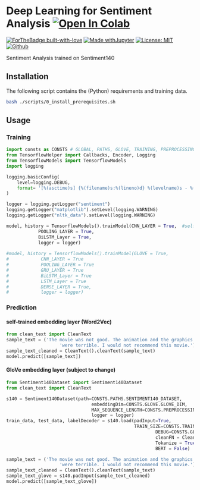# Deep Learning for Sentiment Analysis [![Open In Colab](https://colab.research.google.com/assets/colab-badge.svg)](https://colab.research.google.com/github/NiklasHoltmeyer/sentiment-analysis/blob/main/example/Deep%20Learning%20for%20Sentiment%20Analysis%20-%20example.ipynb)

[![ForTheBadge built-with-love](http://ForTheBadge.com/images/badges/built-with-love.svg)](https://github.com/NiklasHoltmeyer/sentiment-analysis) [![Made withJupyter](https://img.shields.io/badge/Made%20with-Jupyter-orange?style=for-the-badge&logo=Jupyter)](https://jupyter.org/try)
 [![License: MIT](https://img.shields.io/badge/License-MIT-yellow.svg)](https://opensource.org/licenses/MIT)
 [![Github](https://img.shields.io/badge/Git-Hub-green.svg)](https://github.com/NiklasHoltmeyer/sentiment-analysis)

Sentiment Analysis trained on Sentiment140

## Installation
The following script contains the (Python) requirements and training data.


```bash
bash ./scripts/0_install_prerequisites.sh
```

## Usage
### Training
```python
import consts as CONSTS # GLOBAL, PATHS, GLOVE, TRAINING, PREPROCESSING
from TensorflowHelper import Callbacks, Encoder, Logging
from TensorflowModels import TensorflowModels
import logging

logging.basicConfig(
    level=logging.DEBUG, 
    format= '[%(asctime)s] {%(filename)s:%(lineno)d} %(levelname)s - %(message)s', #%(asctime)s - %(levelname)s: %(message)s
)

logger = logging.getLogger("sentiment")
logging.getLogger("matplotlib").setLevel(logging.WARNING)
logging.getLogger("nltk_data").setLevel(logging.WARNING)

model, history = TensorflowModels().trainModel(CNN_LAYER = True,  #self-trained word2vec embedding layer
            POOLING_LAYER = True, 
            BiLSTM_Layer = True, 
            logger = logger)
            
#model, history = TensorflowModels().trainModel(GLOVE = True, 
#            CNN_LAYER = True 
#            POOLING_LAYER = True 
#            GRU_LAYER = True 
#            BiLSTM_Layer = True 
#            LSTM_Layer = True 
#            DENSE_LAYER = True,
#            logger = logger)

```
### Prediction
#### self-trained embedding layer (Word2Vec)
```python
from clean_text import CleanText
sample_text = ('The movie was not good. The animation and the graphics '
                    'were terrible. I would not recommend this movie.')
sample_text_cleaned = CleanText().cleanText(sample_text)
model.predict([sample_text])
```

#### GloVe embedding layer (subject to change)
```python
from Sentiment140Dataset import Sentiment140Dataset
from clean_text import CleanText

s140 = Sentiment140Dataset(path=CONSTS.PATHS.SENTIMENT140_DATASET, 
                                embeddingDim=CONSTS.GLOVE.GLOVE_DIM, 
                                MAX_SEQUENCE_LENGTH=CONSTS.PREPROCESSING.MAX_SEQUENCE_LENGTH, 
                                logger = logger)
train_data, test_data, labelDecoder = s140.load(padInput=True, 
                                                TRAIN_SIZE=CONSTS.TRAINING.TRAIN_SIZE, 
                                                        DEBUG=CONSTS.GLOBAL.DEBUG, 
                                                        cleanFN = CleanText().cleanText,
                                                        Tokanize = True,
                                                        BERT = False)

sample_text = ('The movie was not good. The animation and the graphics '
                    'were terrible. I would not recommend this movie.')
sample_text_cleaned = CleanText().cleanText(sample_text)
sample_text_glove = s140.padInput(sample_text_cleaned)
model.predict([sample_text_glove])
```
